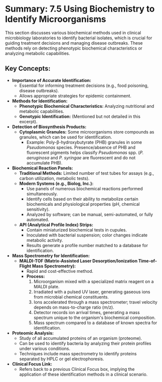 # Summary: 7.5 Using Biochemistry to Identify Microorganisms

This section discusses various biochemical methods used in clinical microbiology laboratories to identify bacterial isolates, which is crucial for guiding treatment decisions and managing disease outbreaks. These methods rely on detecting phenotypic biochemical characteristics or analyzing metabolic capabilities.

## Key Concepts:

*   **Importance of Accurate Identification:**
    *   Essential for informing treatment decisions (e.g., food poisoning, disease outbreaks).
    *   Allows appropriate strategies for epidemic containment.
*   **Methods for Identification:**
    *   **Phenotypic Biochemical Characteristics:** Analyzing nutritional and metabolic capabilities.
    *   **Genotypic Identification:** (Mentioned but not detailed in this excerpt).
*   **Detection of Biosynthesis Products:**
    *   **Cytoplasmic Granules:** Some microorganisms store compounds as granules, which can be used for identification.
        *   Example: Poly-β-hydroxybutyrate (PHB) granules in some *Pseudomonas* species. Presence/absence of PHB and fluorescent pigments helps classify *Pseudomonas* spp. (*P. aeruginosa* and *P. syringae* are fluorescent and do not accumulate PHB).
*   **Biochemical Reaction Panels:**
    *   **Traditional Methods:** Limited number of test tubes for assays (e.g., carbon utilization, metabolic tests).
    *   **Modern Systems (e.g., Biolog, Inc.):**
        *   Use panels of numerous biochemical reactions performed simultaneously.
        *   Identify cells based on their ability to metabolize certain biochemicals and physiological properties (pH, chemical sensitivity).
        *   Analyzed by software; can be manual, semi-automated, or fully automated.
    *   **API (Analytical Profile Index) Strips:**
        *   Contain miniaturized biochemical tests in cupules.
        *   Inoculated with bacterial suspension; color changes indicate metabolic activity.
        *   Results generate a profile number matched to a database for identification.
*   **Mass Spectrometry for Identification:**
    *   **MALDI-TOF (Matrix-Assisted Laser Desorption/Ionization Time-of-Flight Mass Spectrometry):**
        *   Rapid and cost-effective method.
        *   **Process:**
            1.  Microorganism mixed with a specialized matrix reagent on a MALDI plate.
            2.  Irradiated with a pulsed UV laser, generating gaseous ions from microbial chemical constituents.
            3.  Ions accelerated through a mass spectrometer; travel velocity depends on mass-to-charge ratio (m/z).
            4.  Detector records ion arrival times, generating a mass spectrum unique to the organism's biochemical composition.
            5.  Mass spectrum compared to a database of known spectra for identification.
*   **Proteomic Analysis:**
    *   Study of all accumulated proteins of an organism (proteome).
    *   Can be used to identify bacteria by analyzing their protein profiles under various conditions.
    *   Techniques include mass spectrometry to identify proteins separated by HPLC or gel electrophoresis.
*   **Clinical Focus Link:**
    *   Refers back to a previous Clinical Focus box, implying the application of these identification methods in a clinical scenario.
